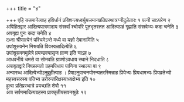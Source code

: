 +++
title = "४"

+++
एहि यजमानेत्याह हविर्धानं प्रविशन्त्यध्वर्युयजमानप्रतिप्रस्थात्रग्नीदुन्नेतारः १ पत्नी चाऽपरेण २  
अपिहितद्वार आदित्यपात्रमादाय संस्रवाँ श्चोपरि पूतभृतस्तत आदित्यग्रहं गृह्णाति संस्रवेभ्यः कदा चनेति ३ अपगृह्य पुनः कदा चनेति ४  
दध्ना श्रीणात्येनं पश्चिमेऽन्ते मध्ये वा यज्ञो देवानामिति ५  
उपांशुसवनेन मिश्रयति विवस्वन्नादित्येति ६  
उपांशुसवनमुन्नेत्रे प्रयच्छत्यासृज ग्राव्ण इति चाऽह ७  
आधवनीये चमसे वा सोमवति ग्राव्णोऽवधाय स्थाने निदधाति ८  
अपावृतद्वारे निष्क्रामतो ग्रहमपिधाय पाणिना स्थाल्या वा ९  
अन्वारब्ध आदित्येभ्योऽनुब्रूहीत्याह । प्रैषाऽनुवाचनयोरन्यतरस्मिन्नाह प्रियेभ्यः प्रियधामभ्यः प्रियव्रतेभ्यो महस्वसरस्य पतिभ्य उरोरन्तरिक्षस्याध्यक्षेभ्य इति १०  
हुत्वा प्रतिप्रस्थात्रे प्रयच्छति शेषौ ११  
अत्र सर्पणमादित्यग्रहस्य प्राक्तृतीयसवनश्रुतेः १२  
